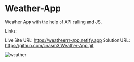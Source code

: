 # Weather-App
Weather App with the help of API calling and JS.

Links:

Live Site URL: https://weatheerrr-app.netlify.app
Solution URL: https://github.com/anasm3/Weather-App.git

![weather](https://github.com/user-attachments/assets/bcf35a7e-0d29-4283-a1bf-277b4aca931c)
